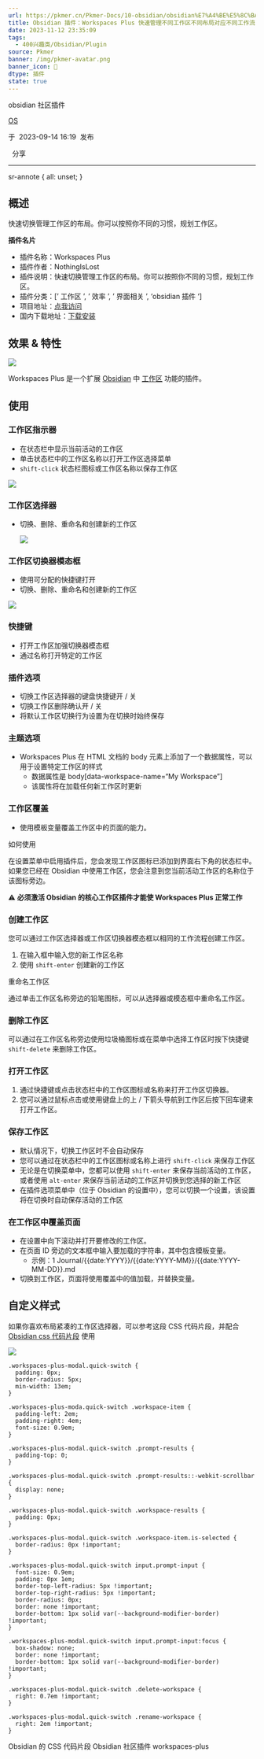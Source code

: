 ```yaml
---
url: https://pkmer.cn/Pkmer-Docs/10-obsidian/obsidian%E7%A4%BE%E5%8C%BA%E6%8F%92%E4%BB%B6/workspaces-plus/
title: Obsidian 插件：Workspaces Plus 快速管理不同工作区不同布局对应不同工作流
date: 2023-11-12 23:35:09
tags:
  - 400兴趣类/Obsidian/Plugin
source: Pkmer
banner: /img/pkmer-avatar.png
banner_icon: 🔖
dtype: 插件
state: true
---
```

<div class="menu-toggle"> <SidebarToggle client:idle ></SidebarToggle> </div>

obsidian 社区插件

[OS](https://pkmer.cn/authors/os)

于  2023-09-14 16:19  发布

  分享

* * *

sr-annote { all: unset; }

## 概述

快速切换管理工作区的布局。你可以按照你不同的习惯，规划工作区。

**插件名片**

*   插件名称：Workspaces Plus
*   插件作者：NothingIsLost
*   插件说明：快速切换管理工作区的布局。你可以按照你不同的习惯，规划工作区。
*   插件分类：[’ 工作区 ’, ’ 效率 ’, ’ 界面相关 ’, ‘obsidian 插件 ‘]
*   项目地址：[点我访问](https://github.com/nothingislost/obsidian-workspaces-plus)
*   国内下载地址：[下载安装](https://pkmer.cn/products/plugin/pluginMarket/?workspaces-plus)

## 效果 & 特性

![](https://cdn.pkmer.cn/covers/workspaces-plus.png!pkmer)

Workspaces Plus 是一个扩展 [Obsidian](https://obsidian.md/) 中 [工作区](https://help.obsidian.md/Plugins/Workspaces) 功能的插件。

## 使用

### 工作区指示器

*   在状态栏中显示当前活动的工作区
*   单击状态栏中的工作区名称以打开工作区选择菜单
*   `shift-click` 状态栏图标或工作区名称以保存工作区

![](https://cdn.pkmer.cn/images/20230914115202.png!pkmer)

### 工作区选择器

*   切换、删除、重命名和创建新的工作区
    
    ![](https://cdn.pkmer.cn/images/20230914115230.png!pkmer)
    

### 工作区切换器模态框

*   使用可分配的快捷键打开
*   切换、删除、重命名和创建新的工作区

![](https://cdn.pkmer.cn/images/20230914115244.png!pkmer)

### 快捷键

*   打开工作区加强切换器模态框
*   通过名称打开特定的工作区

### 插件选项

*   切换工作区选择器的键盘快捷键开 / 关
*   切换工作区删除确认开 / 关
*   将默认工作区切换行为设置为在切换时始终保存

### 主题选项

*   Workspaces Plus 在 HTML 文档的 body 元素上添加了一个数据属性，可以用于设置特定工作区的样式
    *   数据属性是 body[data-workspace-name=“My Workspace”]
    *   该属性将在加载任何新工作区时更新

### 工作区覆盖

*   使用模板变量覆盖工作区中的页面的能力。

如何使用

在设置菜单中启用插件后，您会发现工作区图标已添加到界面右下角的状态栏中。如果您已经在 Obsidian 中使用工作区，您会注意到您当前活动工作区的名称位于该图标旁边。

:warning: **必须激活 Obsidian 的核心工作区插件才能使 Workspaces Plus 正常工作**

### 创建工作区

您可以通过工作区选择器或工作区切换器模态框以相同的工作流程创建工作区。

1.  在输入框中输入您的新工作区名称
2.  使用 `shift-enter` 创建新的工作区

重命名工作区

通过单击工作区名称旁边的铅笔图标，可以从选择器或模态框中重命名工作区。

### 删除工作区

可以通过在工作区名称旁边使用垃圾桶图标或在菜单中选择工作区时按下快捷键 `shift-delete` 来删除工作区。

### 打开工作区

1.  通过快捷键或点击状态栏中的工作区图标或名称来打开工作区切换器。
2.  您可以通过鼠标点击或使用键盘上的上 / 下箭头导航到工作区后按下回车键来打开工作区。

### 保存工作区

*   默认情况下，切换工作区时不会自动保存
*   您可以通过在状态栏中的工作区图标或名称上进行 `shift-click` 来保存工作区
*   无论是在切换菜单中，您都可以使用 `shift-enter` 来保存当前活动的工作区，或者使用 `alt-enter` 来保存当前活动的工作区并切换到您选择的新工作区
*   在插件选项菜单中（位于 Obsidian 的设置中），您可以切换一个设置，该设置将在切换时自动保存活动的工作区

### 在工作区中覆盖页面

*   在设置中向下滚动并打开要修改的工作区。
*   在页面 ID 旁边的文本框中输入要加载的字符串，其中包含模板变量。
    *   示例：1 Journal/{{date:YYYY}}/{{date:YYYY-MM}}/{{date:YYYY-MM-DD}}.md
*   切换到工作区，页面将使用覆盖中的值加载，并替换变量。

## 自定义样式

如果你喜欢布局紧凑的工作区选择器，可以参考这段 CSS 代码片段，并配合 [Obsidian css 代码片段](https://pkmer.cn/Pkmer-Docs/10-obsidian/obsidian%E5%A4%96%E8%A7%82/obsidian%E7%9A%84css%E4%BB%A3%E7%A0%81%E7%89%87%E6%AE%B5) 使用

![](https://cdn.pkmer.cn/images/20230914115505.png!pkmer)

```
.workspaces-plus-modal.quick-switch {
  padding: 0px;
  border-radius: 5px;
  min-width: 13em;
}

.workspaces-plus-moda.quick-switch .workspace-item {
  padding-left: 2em;
  padding-right: 4em;
  font-size: 0.9em;
}

.workspaces-plus-modal.quick-switch .prompt-results {
  padding-top: 0;
}

.workspaces-plus-modal.quick-switch .prompt-results::-webkit-scrollbar {
  display: none;
}

.workspaces-plus-modal.quick-switch .workspace-results {
  padding: 0px;
}

.workspaces-plus-modal.quick-switch .workspace-item.is-selected {
  border-radius: 0px !important;
}

.workspaces-plus-modal.quick-switch input.prompt-input {
  font-size: 0.9em;
  padding: 0px 1em;
  border-top-left-radius: 5px !important;
  border-top-right-radius: 5px !important;
  border-radius: 0px;
  border: none !important;
  border-bottom: 1px solid var(--background-modifier-border) !important;
}

.workspaces-plus-modal.quick-switch input.prompt-input:focus {
  box-shadow: none;
  border: none !important;
  border-bottom: 1px solid var(--background-modifier-border) !important;
}

.workspaces-plus-modal.quick-switch .delete-workspace {
  right: 0.7em !important;
}

.workspaces-plus-modal.quick-switch .rename-workspace {
  right: 2em !important;
}

```

Obsidian 的 CSS 代码片段 Obsidian 社区插件 workspaces-plus